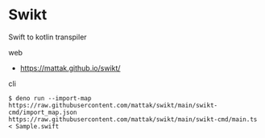 # Swikt

Swift to kotlin transpiler

web
- https://mattak.github.io/swikt/

cli

```
$ deno run --import-map https://raw.githubusercontent.com/mattak/swikt/main/swikt-cmd/import_map.json https://raw.githubusercontent.com/mattak/swikt/main/swikt-cmd/main.ts < Sample.swift
```

